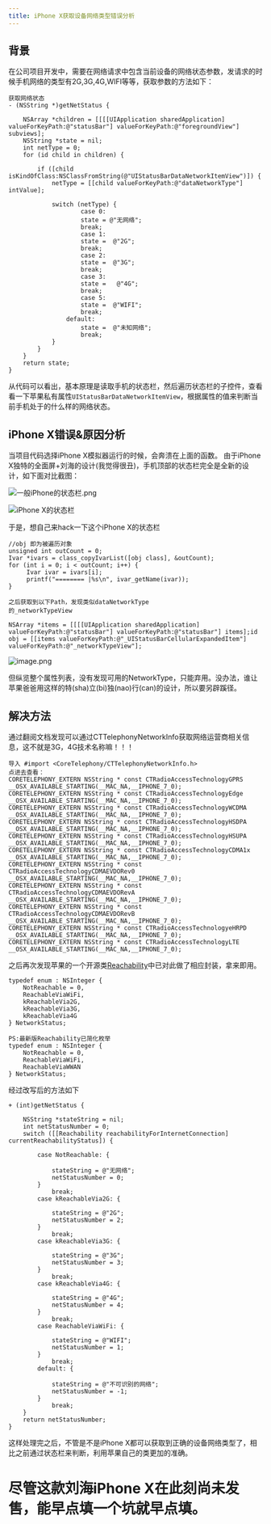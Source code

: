 ```yaml
---
title: iPhone X获取设备网络类型错误分析
---
```


## 背景
 在公司项目开发中，需要在网络请求中包含当前设备的网络状态参数，发请求的时候手机网络的类型有2G,3G,4G,WIFI等等，获取参数的方法如下：
```
获取网络状态
- (NSString *)getNetStatus {
    
    NSArray *children = [[[[UIApplication sharedApplication] valueForKeyPath:@"statusBar"] valueForKeyPath:@"foregroundView"] subviews];
    NSString *state = nil;
    int netType = 0;
    for (id child in children) {
        
        if ([child isKindOfClass:NSClassFromString(@"UIStatusBarDataNetworkItemView")]) {
            netType = [[child valueForKeyPath:@"dataNetworkType"] intValue];
            
            switch (netType) {
                    case 0:
                    state = @"无网络";
                    break;
                    case 1:
                    state =  @"2G";
                    break;
                    case 2:
                    state =  @"3G";
                    break;
                    case 3:
                    state =   @"4G";
                    break;
                    case 5:
                    state =  @"WIFI";
                    break;
                default:
                    state =  @"未知网络";
                    break;
            }
        }
    }
    return state;
}

```
从代码可以看出，基本原理是读取手机的状态栏，然后遍历状态栏的子控件，查看看一下苹果私有属性```UIStatusBarDataNetworkItemView```，根据属性的值来判断当前手机处于的什么样的网络状态。

## iPhone X错误&原因分析
当项目代码选择iPhone X模拟器运行的时候，会奔溃在上面的函数。
由于iPhone X独特的全面屏+刘海的设计(我觉得很丑)，手机顶部的状态栏完全是全新的设计，如下面对比截图：

![一般iPhone的状态栏.png](http://upload-images.jianshu.io/upload_images/1447375-9da96bd0c3d97433.png?imageMogr2/auto-orient/strip%7CimageView2/2/w/1240)


![iPhone X的状态栏](http://upload-images.jianshu.io/upload_images/1447375-d2b0ceb80288b953.png?imageMogr2/auto-orient/strip%7CimageView2/2/w/1240)

于是，想自己来hack一下这个iPhone X的状态栏
```
//obj 即为被遍历对象
unsigned int outCount = 0;
Ivar *ivars = class_copyIvarList([obj class], &outCount); 
for (int i = 0; i < outCount; i++) {
     Ivar ivar = ivars[i];
     printf("======== |%s\n", ivar_getName(ivar));
}

之后获取到以下Path，发现类似dataNetworkType
的_networkTypeView

NSArray *items = [[[[UIApplication sharedApplication] valueForKeyPath:@"statusBar"] valueForKeyPath:@"statusBar"] items];id obj = [[items valueForKeyPath:@"_UIStatusBarCellularExpandedItem"] valueForKeyPath:@"_networkTypeView"];

```

![image.png](http://upload-images.jianshu.io/upload_images/1447375-bd3e0ecbcd9b86a2.png?imageMogr2/auto-orient/strip%7CimageView2/2/w/1240)

但纵览整个属性列表，没有发现可用的NetworkType，只能弃用。没办法，谁让苹果爸爸用这样的特(sha)立(bi)独(nao)行(can)的设计，所以要另辟蹊径。

## 解决方法

通过翻阅文档发现可以通过CTTelephonyNetworkInfo获取网络运营商相关信息，这不就是3G，4G技术名称嘛！！！
```
导入 #import <CoreTelephony/CTTelephonyNetworkInfo.h>
点进去查看：
CORETELEPHONY_EXTERN NSString * const CTRadioAccessTechnologyGPRS          __OSX_AVAILABLE_STARTING(__MAC_NA,__IPHONE_7_0);
CORETELEPHONY_EXTERN NSString * const CTRadioAccessTechnologyEdge          __OSX_AVAILABLE_STARTING(__MAC_NA,__IPHONE_7_0);
CORETELEPHONY_EXTERN NSString * const CTRadioAccessTechnologyWCDMA         __OSX_AVAILABLE_STARTING(__MAC_NA,__IPHONE_7_0);
CORETELEPHONY_EXTERN NSString * const CTRadioAccessTechnologyHSDPA         __OSX_AVAILABLE_STARTING(__MAC_NA,__IPHONE_7_0);
CORETELEPHONY_EXTERN NSString * const CTRadioAccessTechnologyHSUPA         __OSX_AVAILABLE_STARTING(__MAC_NA,__IPHONE_7_0);
CORETELEPHONY_EXTERN NSString * const CTRadioAccessTechnologyCDMA1x        __OSX_AVAILABLE_STARTING(__MAC_NA,__IPHONE_7_0);
CORETELEPHONY_EXTERN NSString * const CTRadioAccessTechnologyCDMAEVDORev0  __OSX_AVAILABLE_STARTING(__MAC_NA,__IPHONE_7_0);
CORETELEPHONY_EXTERN NSString * const CTRadioAccessTechnologyCDMAEVDORevA  __OSX_AVAILABLE_STARTING(__MAC_NA,__IPHONE_7_0);
CORETELEPHONY_EXTERN NSString * const CTRadioAccessTechnologyCDMAEVDORevB  __OSX_AVAILABLE_STARTING(__MAC_NA,__IPHONE_7_0);
CORETELEPHONY_EXTERN NSString * const CTRadioAccessTechnologyeHRPD         __OSX_AVAILABLE_STARTING(__MAC_NA,__IPHONE_7_0);
CORETELEPHONY_EXTERN NSString * const CTRadioAccessTechnologyLTE           __OSX_AVAILABLE_STARTING(__MAC_NA,__IPHONE_7_0);

```
之后再次发现苹果的一个开源类[Reachability](https://developer.apple.com/library/content/samplecode/Reachability/Introduction/Intro.html#//apple_ref/doc/uid/DTS40007324)中已对此做了相应封装，拿来即用。

```
typedef enum : NSInteger {
    NotReachable = 0,
    ReachableViaWiFi,
    kReachableVia2G,
    kReachableVia3G,
    kReachableVia4G
} NetworkStatus;

PS:最新版Reachability已简化枚举
typedef enum : NSInteger {
	NotReachable = 0,
	ReachableViaWiFi,
	ReachableViaWWAN
} NetworkStatus;

```

经过改写后的方法如下

```
+ (int)getNetStatus {
    
    NSString *stateString = nil;
    int netStatusNumber = 0;
    switch ([[Reachability reachabilityForInternetConnection] currentReachabilityStatus]) {
            
        case NotReachable: {
            
            stateString = @"无网络";
            netStatusNumber = 0;
        }
            break;
        case kReachableVia2G: {
            
            stateString = @"2G";
            netStatusNumber = 2;
        }
            break;
        case kReachableVia3G: {
         
            stateString = @"3G";
            netStatusNumber = 3;
        }
            break;
        case kReachableVia4G: {
            
            stateString = @"4G";
            netStatusNumber = 4;
        }
            break;
        case ReachableViaWiFi: {
            
            stateString = @"WIFI";
            netStatusNumber = 1;
        }
            break;
        default: {
            
            stateString = @"不可识别的网络";
            netStatusNumber = -1;
        }
            break;
    }
    return netStatusNumber;
}
```
这样处理完之后，不管是不是iPhone X都可以获取到正确的设备网络类型了，相比之前通过状态栏来判断，利用苹果自己的类更加的准确。
# 尽管这款刘海iPhone X在此刻尚未发售，能早点填一个坑就早点填。
